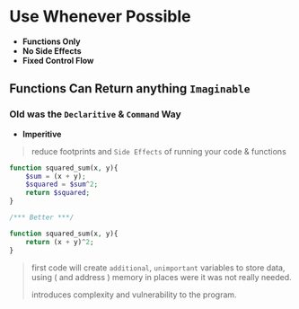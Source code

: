 # Use Whenever Possible

- __Functions Only__
- __No Side Effects__
- __Fixed Control Flow__

## Functions Can Return anything `Imaginable`

### Old was the `Declaritive` & `Command` Way 

- __Imperitive__

> reduce footprints and `Side Effects` of running your code & functions 

```php
function squared_sum(x, y){
    $sum = (x + y);
    $squared = $sum^2;
    return $squared;
}

/*** Better ***/

function squared_sum(x, y){
    return (x + y)^2;
}

```

> first code will create `additional`, `unimportant` variables to store data, using ( and address ) memory in places were it was not really needed.
>
> introduces complexity and vulnerability to the program.